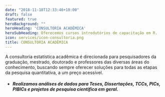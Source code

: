 ```yaml
---
date: "2018-11-18T12:33:46+10:00"
draft: false
featured: true
heroBackground: ""
heroHeading: 'CONSULTORIA ACADÊMICA'
heroSubHeading: Oferecemos cursos introdutórios de capacitação em R.
icon: services/icon-consultoria.png
title: CONSULTORIA ACADÊMICA
---
```


A consultoria estatística acadêmica é direcionada para pesquisadores da graduação, mestrado, doutorado e professores das diversas áreas do conhecimento, buscando sempre oferecer soluções para todas as etapas da pesquisa quantitativa, a um preço acessível.

- ##### Realizamos análises de dados para Teses, Dissertações, TCCs, PICs, PIBICs e projetos de pesquisa cientifica em geral.